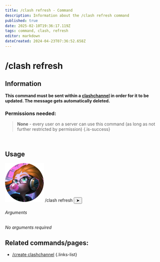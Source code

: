 ```yaml
---
title: /clash refresh - Command
description: Information about the /clash refresh command
published: true
date: 2025-02-10T19:36:17.119Z
tags: command, clash, refresh
editor: markdown
dateCreated: 2024-04-23T07:36:52.658Z
---
```


# /clash refresh
## Information
**This command must be sent within a [clashchannel](/en/features/clashchannel) in order for it to be updated. The message gets automatically deleted.**
<br>

### Permissions needed:
>**None** - every user on a server can use this command (as long as not further restricted by permission) {.is-success}

<br>

## Usage
<div class="discord-preview">
    <div class="dcp-chatbar">
        <img src="/zoe_logo.png" class="dcp-avatar">
        <span class="dcp-command">/clash refresh</span>
        <button class="dcp-send-btn">&#10148;</button> 
    </div>
</div>

###### Arguments
*No arguments required*
<br>
 
## Related commands/pages:
-   [/create clashchannel](/en/commands/clashchannel/create)
{.links-list}
